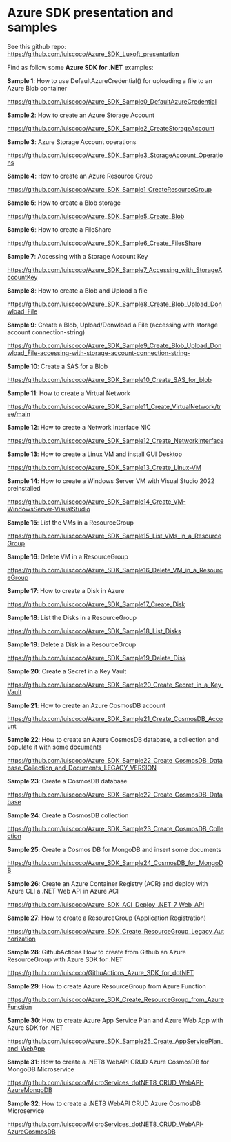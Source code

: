 # Azure SDK presentation and samples

See this github repo: https://github.com/luiscoco/Azure_SDK_Luxoft_presentation

Find as follow some **Azure SDK for .NET** examples:

**Sample 1**: How to use DefaultAzureCredential() for uploading a file to an Azure Blob container

https://github.com/luiscoco/Azure_SDK_Sample0_DefaultAzureCredential

**Sample 2**: How to create an Azure Storage Account

https://github.com/luiscoco/Azure_SDK_Sample2_CreateStorageAccount

**Sample 3**: Azure Storage Account operations

https://github.com/luiscoco/Azure_SDK_Sample3_StorageAccount_Operations

**Sample 4**: How to create an Azure Resource Group

https://github.com/luiscoco/Azure_SDK_Sample1_CreateResourceGroup

**Sample 5**: How to create a Blob storage

https://github.com/luiscoco/Azure_SDK_Sample5_Create_Blob

**Sample 6**: How to create a FileShare

https://github.com/luiscoco/Azure_SDK_Sample6_Create_FilesShare

**Sample 7**: Accessing with a Storage Account Key

https://github.com/luiscoco/Azure_SDK_Sample7_Accessing_with_StorageAccountKey

**Sample 8**: How to create a Blob and Upload a file

https://github.com/luiscoco/Azure_SDK_Sample8_Create_Blob_Upload_Donwload_File

**Sample 9**: Create a Blob, Upload/Donwload a File (accessing with storage account connection-string)

https://github.com/luiscoco/Azure_SDK_Sample9_Create_Blob_Upload_Donwload_File-accessing-with-storage-account-connection-string-

**Sample 10**: Create a SAS for a Blob

https://github.com/luiscoco/Azure_SDK_Sample10_Create_SAS_for_blob

**Sample 11**: How to create a Virtual Network 

https://github.com/luiscoco/Azure_SDK_Sample11_Create_VirtualNetwork/tree/main

**Sample 12**: How to create a Network Interface NIC

https://github.com/luiscoco/Azure_SDK_Sample12_Create_NetworkInterface

**Sample 13**: How to create a Linux VM and install GUI Desktop

https://github.com/luiscoco/Azure_SDK_Sample13_Create_Linux-VM

**Sample 14**: How to create a Windows Server VM with Visual Studio 2022 preinstalled

https://github.com/luiscoco/Azure_SDK_Sample14_Create_VM-WindowsServer-VisualStudio

**Sample 15**: List the VMs in a ResourceGroup

https://github.com/luiscoco/Azure_SDK_Sample15_List_VMs_in_a_ResourceGroup

**Sample 16**: Delete VM in a ResourceGroup

https://github.com/luiscoco/Azure_SDK_Sample16_Delete_VM_in_a_ResourceGroup

**Sample 17**: How to create a Disk in Azure

https://github.com/luiscoco/Azure_SDK_Sample17_Create_Disk

**Sample 18**: List the Disks in a ResourceGroup

https://github.com/luiscoco/Azure_SDK_Sample18_List_Disks

**Sample 19**: Delete a Disk in a ResourceGroup

https://github.com/luiscoco/Azure_SDK_Sample19_Delete_Disk

**Sample 20**: Create a Secret in a Key Vault

https://github.com/luiscoco/Azure_SDK_Sample20_Create_Secret_in_a_Key_Vault

**Sample 21**: How to create an Azure CosmosDB account

https://github.com/luiscoco/Azure_SDK_Sample21_Create_CosmosDB_Account

**Sample 22**: How to create an Azure CosmosDB database, a collection and populate it with some documents

https://github.com/luiscoco/Azure_SDK_Sample22_Create_CosmosDB_Database_Collection_and_Documents_LEGACY_VERSION

**Sample 23**: Create a CosmosDB database

https://github.com/luiscoco/Azure_SDK_Sample22_Create_CosmosDB_Database

**Sample 24**: Create a CosmosDB collection

https://github.com/luiscoco/Azure_SDK_Sample23_Create_CosmosDB_Collection

**Sample 25**: Create a Cosmos DB for MongoDB and insert some documents

https://github.com/luiscoco/Azure_SDK_Sample24_CosmosDB_for_MongoDB

**Sample 26**: Create an Azure Container Registry (ACR) and deploy with Azure CLI a .NET Web API in Azure ACI

https://github.com/luiscoco/Azure_SDK_ACI_Deploy_.NET_7_Web_API

**Sample 27**: How to create a ResourceGroup (Application Registration)

https://github.com/luiscoco/Azure_SDK_Create_ResourceGroup_Legacy_Authorization

**Sample 28**: GithubActions How to create from Github an Azure ResourceGroup with Azure SDK for .NET

https://github.com/luiscoco/GithuActions_Azure_SDK_for_dotNET

**Sample 29**: How to create Azure ResourceGroup from Azure Function

https://github.com/luiscoco/Azure_SDK_Create_ResourceGroup_from_AzureFunction

**Sample 30**: How to create Azure App Service Plan and Azure Web App with Azure SDK for .NET

https://github.com/luiscoco/Azure_SDK_Sample25_Create_AppServicePlan_and_WebApp

**Sample 31**: How to create a .NET8 WebAPI CRUD Azure CosmosDB for MongoDB Microservice

https://github.com/luiscoco/MicroServices_dotNET8_CRUD_WebAPI-AzureMongoDB

**Sample 32**: How to create a .NET8 WebAPI CRUD Azure CosmosDB Microservice

https://github.com/luiscoco/MicroServices_dotNET8_CRUD_WebAPI-AzureCosmosDB

